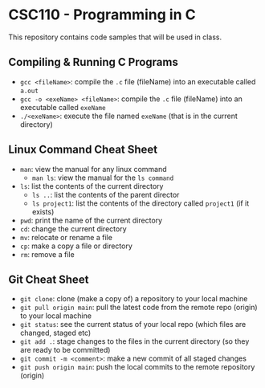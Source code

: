 # CSC110 - Programming in C
This repository contains code samples that will be used in class.

## Compiling  & Running C Programs
- `gcc <fileName>`:  compile the `.c` file (fileName) into an executable called `a.out`
- `gcc -o <exeName> <fileName>`: compile the `.c` file (fileName) into an executable called `exeName`
- `./<exeName>`: execute the file named `exeName` (that is in the current directory)

## Linux Command Cheat Sheet
- `man`: view the manual for any linux command
  - `man ls`: view the manual for the `ls command`
- `ls`:  list the contents of the current directory
  - `ls ..`: list the contents of the parent director
  - `ls project1`: list the contents of the directory called `project1` (if it exists)
- `pwd`: print the name of the current directory
- `cd`:  change the current directory
- `mv`:  relocate or rename a file
- `cp`:  make a copy a file or directory
- `rm`:  remove a file

## Git Cheat Sheet
- `git clone`:  clone (make a copy of) a repository to your local machine
- `git pull origin main`: pull the latest code from the remote repo (origin) to your local machine
- `git status`: see the current status of your local repo (which files are changed, staged etc)
- `git add .`: stage changes to the files in the current directory (so they are ready to be committed)
- `git commit -m <comment>`: make a new commit of all staged changes
- `git push origin main`: push the local commits to the remote repository (origin)
